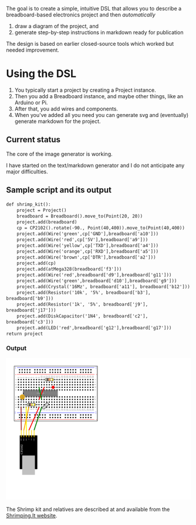 The goal is to create a simple, intuitive DSL that allows you to describe a
breadboard-based electronics project and then *automatically*
1. draw a diagram of the project, and
2. generate step-by-step instructions in markdown ready for publication

The design is based on earlier closed-source tools which worked but needed
improvement.

# Using the DSL

1. You typically start a project by creating a Project instance.
1. Then you add a Breadboard instance, and maybe other things, like an Arduino or Pi.
1. After that, you add wires and components.
1. When you've added all you need you can generate svg and (eventually)
generate markdown for the project.

## Current status

The core of the image generator is working.

I have started on the text/markdown generator and I do not anticipate any major
difficulties.

## Sample script and its output 
   
    def shrimp_kit():
        project = Project()
        breadboard = Breadboard().move_to(Point(20, 20))
        project.add(breadboard)
        cp = CP2102().rotate(-90., Point(40,400)).move_to(Point(40,400))
        project.add(Wire('green',cp['GND'],breadboard['a10']))
        project.add(Wire('red',cp['5V'],breadboard['a9']))
        project.add(Wire('yellow',cp['TXD'],breadboard['a4']))
        project.add(Wire('orange',cp['RXD'],breadboard['a5']))
        project.add(Wire('brown',cp['DTR'],breadboard['a2']))
        project.add(cp)
        project.add(atMega328(breadboard['f3']))
        project.add(Wire('red',breadboard['d9'],breadboard['g11']))
        project.add(Wire('green',breadboard['d10'],breadboard['g9']))
        project.add(Crystal('16Mz', breadboard['a11'], breadboard['b12']))
        project.add(Resistor('10k', '5%', breadboard['b3'], breadboard['b9']))
        project.add(Resistor('1k', '5%', breadboard['j9'], breadboard['j17']))
        project.add(DiskCapacitor('1N4', breadboard['c2'], breadboard['c3']))
        project.add(LED('red',breadboard['g12'],breadboard['g17']))
    return project
        
       
### Output
![Output](examples/shrimp.png)

The Shrimp kit and relatives are described at and available from
the [Shrimping.It website](http://start.shrimping.it/).